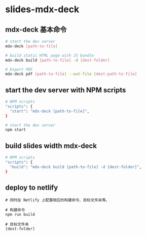 # slides-mdx-deck

## mdx-deck 基本命令

```bash
# start the dev server
mdx-deck [path-to-file]

# build static HTML page with JS bundle
mdx-deck build [path-to-file] -d [dest-folder]

# Export PDF
mdx-deck pdf [path-to-file] --out-file [dest-path-to-file]
```

## start the dev server with NPM scripts

```bash
# NPM scripts
"scripts": {
  "start": "mdx-deck [path-to-file]",
}

# start the dev server
npm start
```

## build slides width mdx-deck

```bash
# NPM scripts
"scripts": {
  "build": "mdx-deck build [path-to-file] -d [dest-folder]",
}
```

## deploy to netlify

```
# 同时在 Netlify 上配置相应的构建命令、目标文件夹等。

# 构建命令
npm run build

# 目标文件夹
[dest-folder]
```

